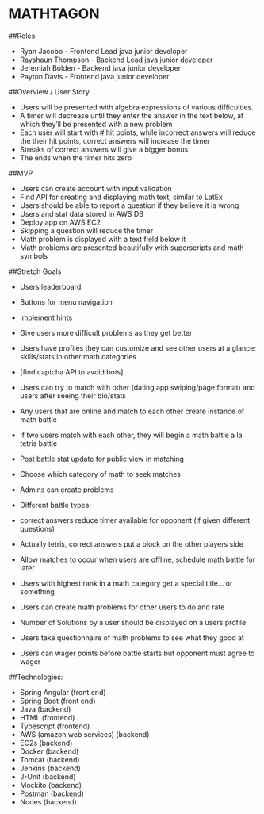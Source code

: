 # MATHTAGON

##Roles
- Ryan Jacobo - Frontend Lead java junior developer
- Rayshaun Thompson - Backend Lead java junior developer
- Jeremiah Bolden - Backend java junior developer
- Payton Davis - Frontend java junior developer


##Overview / User Story
- Users will be presented with algebra expressions of various difficulties.
- A timer will decrease until they enter the answer in the text below, at which they’ll be presented with a new problem
- Each user will start with # hit points, while incorrect answers will reduce the their hit points, correct answers will increase the timer
- Streaks of correct answers will give a bigger bonus
- The ends when the timer hits zero


##MVP
- Users can create account with input validation
- Find API for creating and displaying math text, similar to LatEx
- Users should be able to report a question if they believe it is wrong
- Users and stat data stored in AWS DB
- Deploy app on AWS EC2
- Skipping a question will reduce the timer
- Math problem is displayed with a text field below it
- Math problems are presented beautifully with superscripts and math symbols

	
##Stretch Goals
- Users leaderboard
- Buttons for menu navigation
- Implement hints
- Give users more difficult problems as they get better
- Users have profiles they can customize and see other users at a glance: skills/stats in other math categories

- [find captcha API to avoid bots]
- Users can try to match with other (dating app swiping/page format) and users after seeing their bio/stats
- Any users that are online and match to each other create instance of math battle
- If two users match with each other, they will begin a math battle a la tetris battle 
- Post battle stat update for public view in matching
- Choose which category of math to seek matches
- Admins can create problems
- Different battle types:
- correct answers reduce timer available for opponent (if given different questions)
- Actually tetris, correct answers put a block on the other players side
- Allow matches to occur when users are offline, schedule math battle for later
- Users with highest rank in a math category get a special title… or something
- Users can create math problems for other users to do and rate
- Number of Solutions by a user should be displayed on a users profile
- Users take questionnaire of math problems to see what they good at
- Users can wager points before battle starts but opponent must agree to wager


##Technologies:
- Spring Angular 		(front end)
- Spring Boot  			(front end)
- Java 				(backend)
- HTML 				(frontend)
- Typescript 			(frontend)
- AWS (amazon web services)     (backend)
- EC2s 				(backend)
- Docker 			(backend)
- Tomcat 			(backend)
- Jenkins	        	(backend)
- J-Unit 	        	(backend)
- Mockito 			(backend)
- Postman 			(backend)
- Nodes 			(backend)

